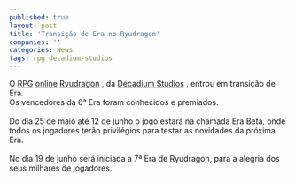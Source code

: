 ```yaml
---
published: true
layout: post
title: 'Transição de Era no Ryudragon'
companies: ''
categories: News
tags: rpg decadium-studios
---
```

O <a href="{{ site.baseurl }}/index.php?p=cl&amp;t=19&amp;idc=18">RPG</a>
 <a href="{{ site.baseurl }}/index.php?p=cl&amp;t=19&amp;idc=10">online</a>
 <a href="{{ site.baseurl }}/index.php?p=c&amp;id=168">Ryudragon</a>
, da <a href="{{ site.baseurl }}/index.php?p=cl&amp;t=19&amp;idd=57">Decadium Studios</a>
, entrou em transi&ccedil;&atilde;o de Era. <br />Os vencedores da 6&ordf; Era foram conhecidos e premiados.<br /><br />Do dia 25 de maio at&eacute; 12 de junho o jogo estar&aacute; na chamada Era Beta, onde todos os jogadores ter&atilde;o privil&eacute;gios para testar as novidades da pr&oacute;xima Era.<br /><br />No dia 19 de junho ser&aacute; iniciada a 7&ordf; Era de Ryudragon, para a alegria dos seus milhares de jogadores.
